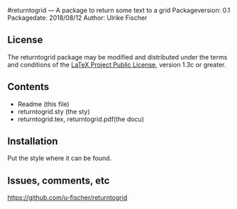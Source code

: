 #returntogrid — A package to return some text to a grid
Packageversion: 0.1 
Packagedate: 2018/08/12
Author: Ulrike Fischer

## License
The returntogrid package may be modified and distributed under the terms and conditions of the 
[LaTeX Project Public License](https://www.latex-project.org/lppl/), version 1.3c or greater.


## Contents

- Readme (this file)
- returntogrid.sty (the sty)
- returntogrid.tex, returntogrid.pdf(the docu)

## Installation

Put the style where it can be found.


## Issues, comments, etc

https://github.com/u-fischer/returntogrid
